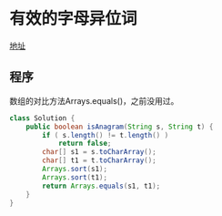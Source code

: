 # 有效的字母异位词
[地址](https://leetcode-cn.com/problems/valid-anagram/)

## 程序
数组的对比方法Arrays.equals()，之前没用过。
```java
class Solution {
    public boolean isAnagram(String s, String t) {
        if ( s.length() != t.length() )
            return false;
        char[] s1 = s.toCharArray();
        char[] t1 = t.toCharArray();
        Arrays.sort(s1);
        Arrays.sort(t1);
        return Arrays.equals(s1, t1);
    }
}
```

